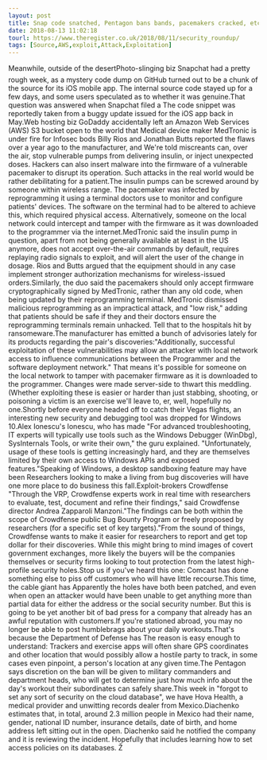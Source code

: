 ```yaml
---
layout: post
title: Snap code snatched, Pentagon bans bands, pacemakers cracked, etc
date: 2018-08-13 11:02:18
tourl: https://www.theregister.co.uk/2018/08/11/security_roundup/
tags: [Source,AWS,exploit,Attack,Exploitation]
---
```

Meanwhile, outside of the desertPhoto-slinging biz Snapchat had a pretty rough week, as a mystery code dump on GitHub turned out to be a chunk of the source for its iOS mobile app. The internal source code stayed up for a few days, and some users speculated as to whether it was genuine.That question was answered when Snapchat filed a The code snippet was reportedly taken from a buggy update issued for the iOS app back in May.Web hosting biz GoDaddy accidentally left an Amazon Web Services (AWS) S3 bucket open to the world that Medical device maker MedTronic is under fire for Infosec bods Billy Rios and Jonathan Butts reported the flaws over a year ago to the manufacturer, and We're told miscreants can, over the air, stop vulnerable pumps from delivering insulin, or inject unexpected doses. Hackers can also insert malware into the firmware of a vulnerable pacemaker to disrupt its operation. Such attacks in the real world would be rather debilitating for a patient.The insulin pumps can be screwed around by someone within wireless range. The pacemaker was infected by reprogramming it using a terminal doctors use to monitor and configure patients' devices. The software on the terminal had to be altered to achieve this, which required physical access. Alternatively, someone on the local network could intercept and tamper with the firmware as it was downloaded to the programmer via the internet.MedTronic said the insulin pump in question, apart from not being generally available at least in the US anymore, does not accept over-the-air commands by default, requires replaying radio signals to exploit, and will alert the user of the change in dosage. Rios and Butts argued that the equipment should in any case implement stronger authorization mechanisms for wireless-issued orders.Similarly, the duo said the pacemakers should only accept firmware cryptographically signed by MedTronic, rather than any old code, when being updated by their reprogramming terminal. MedTronic dismissed malicious reprogramming as an impractical attack, and "low risk," adding that patients should be safe if they and their doctors ensure the reprogramming terminals remain unhacked. Tell that to the hospitals hit by ransomeware.The manufacturer has emitted a bunch of advisories lately for its products regarding the pair's discoveries:"Additionally, successful exploitation of these vulnerabilities may allow an attacker with local network access to influence communications between the Programmer and the software deployment network." That means it's possible for someone on the local network to tamper with pacemaker firmware as it is downloaded to the programmer. Changes were made server-side to thwart this meddling. (Whether exploiting these is easier or harder than just stabbing, shooting, or poisoning a victim is an exercise we'll leave to, er, well, hopefully no one.Shortly before everyone headed off to catch their Vegas flights, an interesting new security and debugging tool was dropped for Windows 10.Alex Ionescu's Ionescu, who has made "For advanced troubleshooting, IT experts will typically use tools such as the Windows Debugger (WinDbg), SysInternals Tools, or write their own," the guru explained. "Unfortunately, usage of these tools is getting increasingly hard, and they are themselves limited by their own access to Windows APIs and exposed features."Speaking of Windows, a desktop sandboxing feature may have been Researchers looking to make a living from bug discoveries will have one more place to do business this fall.Exploit-brokers Crowdfense "Through the VRP, Crowdfense experts work in real time with researchers to evaluate, test, document and refine their findings," said Crowdfense director Andrea Zapparoli Manzoni."The findings can be both within the scope of Crowdfense public Bug Bounty Program or freely proposed by researchers (for a specific set of key targets)."From the sound of things, Crowdfense wants to make it easier for researchers to report and get top dollar for their discoveries. While this might bring to mind images of covert government exchanges, more likely the buyers will be the companies themselves or security firms looking to tout protection from the latest high-profile security holes.Stop us if you've heard this one: Comcast has done something else to piss off customers who will have little recourse.This time, the cable giant has Apparently the holes have both been patched, and even when open an attacker would have been unable to get anything more than partial data for either the address or the social security number. But this is going to be yet another bit of bad press for a company that already has an awful reputation with customers.If you're stationed abroad, you may no longer be able to post humblebrags about your daily workouts.That's because the Department of Defense has The reason is easy enough to understand: Trackers and exercise apps will often share GPS coordinates and other location that would possibly allow a hostile party to track, in some cases even pinpoint, a person's location at any given time.The Pentagon says discretion on the ban will be given to military commanders and department heads, who will get to determine just how much info about the day's workout their subordinates can safely share.This week in "forgot to set any sort of security on the cloud database", we have Hova Health, a medical provider and unwitting records dealer from Mexico.Diachenko estimates that, in total, around 2.3 million people in Mexico had their name, gender, national ID number, insurance details, date of birth, and home address left sitting out in the open. Diachenko said he notified the company and it is reviewing the incident. Hopefully that includes learning how to set access policies on its databases. Ž
